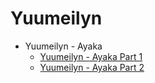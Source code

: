 # Yuumeilyn

* Yuumeilyn - Ayaka
  * [Yuumeilyn - Ayaka Part 1](https://www.reddit.com/r/CentralNudity/comments/15ozycc/yuumeilyn_ayaka_part_i/)
  * [Yuumeilyn - Ayaka Part 2](https://www.reddit.com/r/CentralNudity/comments/15ozzps/yuumeilyn_ayaka_part_ii/)